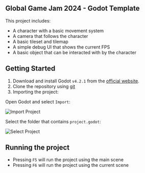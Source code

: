 ## Global Game Jam 2024 - Godot Template

This project includes:

- A character with a basic movement system
- A camera that follows the character
- A basic tileset and tilemap
- A simple debug UI that shows the current FPS
- A basic object that can be interacted with by the character

## Getting Started

1. Download and install Godot `v4.2.1` from the [official website](https://godotengine.org/download).
1. Clone the repository using [git](https://git-scm.com/)
1. Importing the project:

Open Godot and select `Import`:

![Import Project](./docs/import.png)

Select the folder that contains `project.godot`:

![Select Project](./docs/select.png)

## Running the project

- Pressing `F5` will run the project using the main scene
- Pressing `F6` will run the project using the current scene
